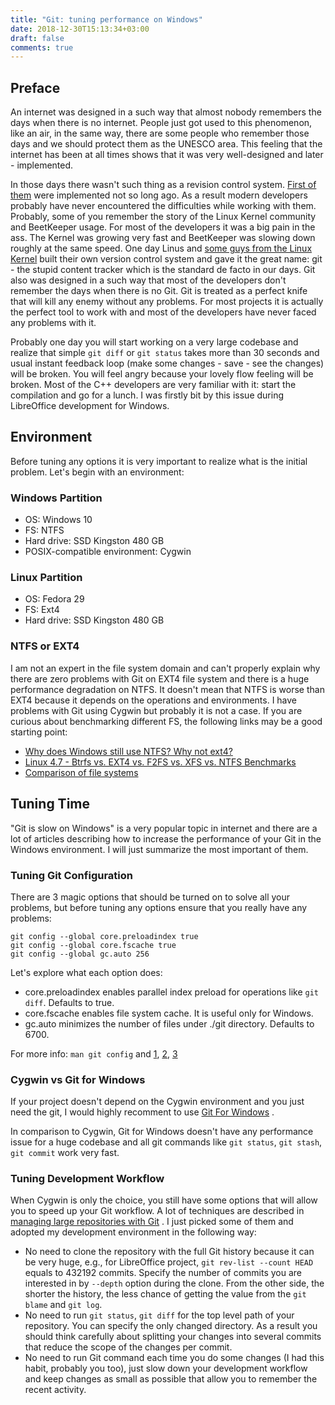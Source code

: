 ```yaml
---
title: "Git: tuning performance on Windows"
date: 2018-12-30T15:13:34+03:00
draft: false
comments: true
---
```


## Preface

An internet was designed in a such way that almost nobody remembers the days
when there is no internet. People just got used to this phenomenon, like an air,
in the same way, there are some people who remember those days and we should
protect them as the UNESCO area. This feeling that the internet has been at all
times shows that it was very well-designed and later - implemented.

In those days there wasn't such thing as a revision control system.
[First of them](https://en.wikipedia.org/wiki/Version_control) were implemented  not so long ago. As a result modern developers
probably have never encountered the difficulties while working with them.
Probably, some of you remember the story of the Linux Kernel community and
BeetKeeper usage. For most of the developers it was a big pain in the ass.
The Kernel was growing very fast and BeetKeeper was slowing down roughly at
the same speed. One day Linus and [some guys from the Linux Kernel](https://en.wikipedia.org/wiki/Git) built their
own version control system and gave it the great name: git - the stupid content
tracker which is the standard de facto in our days. Git also was designed in a
such way that most of the developers don't remember the days when there is no Git.
Git is treated as a perfect knife that will kill any enemy without any problems.
For most projects it is actually the perfect tool to work with and most of the
developers have never faced any problems with it.

Probably one day you will start working on a very large codebase and realize
that simple `git diff` or `git status` takes more than 30 seconds and usual
instant feedback loop (make some changes - save - see the changes) will be
broken. You will feel angry because your lovely flow feeling will be broken.
Most of the C++ developers are very familiar with it: start the compilation
and go for a lunch. I was firstly bit by this issue during LibreOffice
development for Windows.

## Environment

Before tuning any options it is very important to realize what is the initial
problem. Let's begin with an environment:

### Windows Partition

* OS: Windows 10
* FS: NTFS
* Hard drive: SSD Kingston 480 GB
* POSIX-compatible environment: Cygwin

### Linux Partition

* OS: Fedora 29
* FS: Ext4
* Hard drive: SSD Kingston 480 GB

### NTFS or EXT4

I am not an expert in the file system domain and can't properly explain why
there are zero problems with Git on EXT4 file system and there is a huge
performance degradation on NTFS. It doesn't mean that NTFS is worse than EXT4
because it depends on the operations and environments. I have problems with Git
using Cygwin but probably it is not a case. If you are curious about
benchmarking different FS, the following links may be a good starting point:

* [Why does Windows still use NTFS? Why not ext4?](https://www.quora.com/Why-does-Windows-still-use-NTFS-Why-not-ext4-the-file-system-for-Linux-since-it-actively-prevents-disk-fragmentation)
* [Linux 4.7 - Btrfs vs. EXT4 vs. F2FS vs. XFS vs. NTFS Benchmarks](https://www.phoronix.com/scan.php?page=news_item&px=Linux-4.7-FS-5-Way)
* [Comparison of file systems](https://en.wikipedia.org/wiki/Comparison_of_file_systems)

## Tuning Time

"Git is slow on Windows" is a very popular topic in internet and there are a
lot of articles describing how to increase the performance of your Git in the
Windows environment. I will just summarize the most important of them.

### Tuning Git Configuration

There are 3 magic options that should be turned on to solve all your problems,
but before tuning any options ensure that you really have any problems:

```
git config --global core.preloadindex true
git config --global core.fscache true
git config --global gc.auto 256
```

Let's explore what each option does:

* core.preloadindex enables parallel index preload for operations like `git diff`.
  Defaults to true.
* core.fscache enables file system cache. It is useful only for Windows.
* gc.auto minimizes the number of files under ./git directory.
  Defaults to 6700.

For more info: `man git config` and [1](https://stackoverflow.com/questions/4485059/git-bash-is-extremely-slow-on-windows-7-x64), [2](https://blog.praveen.science/solution-to-git-bash-is-very-slow-in-windows/), [3](https://github.com/msysgit/msysgit/wiki/Diagnosing-why-Git-is-so-slow)

### Cygwin vs Git for Windows

If your project doesn't depend on the Cygwin environment and you just need the
git, I would highly recomment to use [Git For Windows](https://git-scm.com/download/win) .

In comparison to Cygwin, Git for Windows doesn't have any performance issue
for a huge codebase and all git commands like `git status`, `git stash`,
`git commit` work very fast.

### Tuning Development Workflow

When Cygwin is only the choice, you still have some options that will allow
you to speed up your Git workflow. A lot of techniques are described in
[managing large repositories with Git](https://www.atlassian.com/blog/git/handle-big-repositories-git) .
I just picked some of them and adopted my development environment in the
following way:

* No need to clone the repository with the full Git history because it can be
  very huge, e.g., for LibreOffice project, `git rev-list --count HEAD` equals
  to 432192 commits. Specify the number of commits you are interested in
  by `--depth` option during the clone. From the other side, the shorter the
  history, the less chance of getting the value from the `git blame` and `git log`.
* No need to run `git status`, `git diff` for the top level path of your
  repository. You can specify the only changed directory. As a result you
  should think carefully about splitting your changes into several commits that
  reduce the scope of the changes per commit.
* No need to run Git command each time you do some changes (I had this habit,
  probably you too), just slow down your development workflow and keep changes
  as small as possible that allow you to remember the recent activity.
